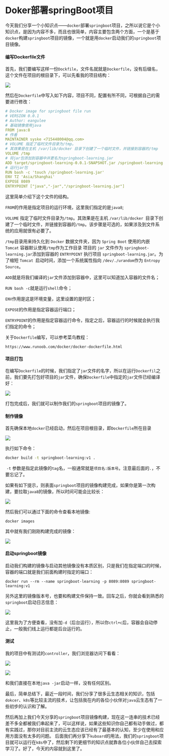 # Doker部署springBoot项目

今天我们分享一个小知识点——`docker`部署`springboot`项目，之所以说它是个小知识点，是因为内容不多，而且也很简单，内容主要包含两个方面，一个是基于`docker`构建`springboot`项目的镜像，一个就是用`docker`启动我们的`springboot`项目镜像。

#### 编写Dockerfile文件

首先，我们要编写这样一份`Dockfile`，文件名就就是`Dockerfile`，没有后缀名，这个文件在项目的根目录下，可以先看我的项目结构：

![](https://gitee.com/sysker/picBed/raw/master/images/20210629130049.png)

然后在`Dockerfile`中写入如下内容，项目不同，配置有所不同，可根据自己的需要进行修改：

```yml
# Docker image for springboot file run
# VERSION 0.0.1
# Author: eangulee
# 基础镜像使用java
FROM java:8
# 作者
MAINTAINER syske <715448004@qq.com>
# VOLUME 指定了临时文件目录为/tmp。
# 其效果是在主机 /var/lib/docker 目录下创建了一个临时文件，并链接到容器的/tmp
VOLUME /tmp 
# 将jar包添加到容器中并更名为springboot-learning.jar
ADD target/springboot-learning-0.0.1-SNAPSHOT.jar /springboot-learning.jar 
# 运行jar包
RUN bash -c 'touch /springboot-learning.jar'
ENV TZ 'Asia/Shanghai'
EXPOSE 8089
ENTRYPOINT ["java","-jar","/springboot-learning.jar"]
```

这里简单介绍下这个文件的结构。

`FROM`的作用是指定项目的运行环境，这里我们指定的是`java8`;

`VOLUME` 指定了临时文件目录为`/tmp`。其效果是在主机 `/var/lib/docker `目录下创建了一个临时文件，并链接到容器的`/tmp`。该步骤是可选的，如果涉及到文件系统的应用就很有必要了。

`/tmp`目录用来持久化到 `Docker` 数据文件夹，因为 `Spring Boot` 使用的内嵌 `Tomcat` 容器默认使用`/tmp`作为工作目录
 项目的 `jar` 文件作为 `springboot-learning.jar`添加到容器的
 `ENTRYPOINT` 执行项目 `springboot-learning.jar`。为了缩短 `Tomcat `启动时间，添加一个系统属性指向 `/dev/./urandom`作为 `Entropy Source`。

`ADD`就是将我们编译的`jar`文件添加到容器中，这里可以知道加入容器的文件名；

`RUN bash -c`就是运行`shell`命令；

`ENV`作用是这是环境变量，这里设置的是时区；

`EXPOSE`的作用是指定容器运行端口；

`ENTRYPOINT`的作用是指定容器运行命令，指定之后，容器运行的时候就会执行我们指定的命令；

关于`Dockerfile`编写，可以参考菜鸟教程：

```
https://www.runoob.com/docker/docker-dockerfile.html
```

#### 项目打包

在编写`Dockerfile`的时候，我们指定了`jar`文件的名字，所以在运行`Dockerfil`之前，我们要先打包好项目的`jar`文件，确保`Dockerfile`中指定的`jar`文件已经编译好：

![](https://gitee.com/sysker/picBed/raw/master/images/20210629130232.png)

打包完成后，我们就可以制作我们的`springboot`项目的镜像了。

#### 制作镜像

首先确保本地`docker`已经启动，然后在项目根目录，即`Dockerfile`所在目录

![](https://gitee.com/sysker/picBed/raw/master/images/20210629130912.png)

执行如下命令：

```sh
docker build -t springboot-learning:v1 .
```

​	`-t` 参数是指定此镜像的`tag`名，一般通常就是`项目名:版本号`。注意最后面的`.`，不要忘记了。

如果有如下提示，则表面`springboot`项目的镜像构建完成，如果你是第一次构建，要拉取`java8`的镜像，所以时间可能会比较长：

![](https://gitee.com/sysker/picBed/raw/master/images/20210629131144.png)

然后我们可以通过下面的命令查看本地镜像:

```
docker images
```

其中就有我们刚刚构建完成的镜像：

![](https://gitee.com/sysker/picBed/raw/master/images/20210629131510.png)

#### 启动springboot镜像

启动我们构建的镜像与启动其他镜像没有本质区别，只是我们在指定端口的时候，容器的端口就是我们前面构建时指定的端口：

```
docker run --rm --name springboot-learning -p 8089:8089 springboot-learning:v1
```

另外这里的镜像版本号，也要和构建文件保持一致。回车之后，你就会看到熟悉的`springboot`启动日志信息：

![](https://gitee.com/sysker/picBed/raw/master/images/20210629132036.png)

这里我为了方便查看，没有加`-d`（后台运行），所以你`ctrl+c`后，容器会自动停止，一般我们线上运行都是后台运行的。

#### 测试

我的项目中有测试的`controller`，我们浏览器访问下看看：

![](https://gitee.com/sysker/picBed/raw/master/images/20210629132317.png)

![](https://gitee.com/sysker/picBed/raw/master/images/20210629132430.png)

和我们直接在本地`java -jar`启动一样，没有任何区别。

最后，简单总结下，最近一段时间，我们分享了很多云生态相关的知识，包括`dokcer`、`k8s`等比较主流的技术，让包括我在内的各位小伙伴对`java`云生态有了一些初步的认识和了解。

然后再加上我们今天分享的`springboot`项目镜像构建，现在这一连串的技术已经差不多全都被我们串起来了，可以这样说，如果这些知识你自己都有动手做过，都有实践过，那你对目前主流的云生态应该已经有了最基本的认知，至少在使用和应用方面没有太多的问题。
后面我们再分享下`kuboard`的用法，我们的`springboot`项目就可以运行在`k8s`中了，然后剩下的更细节的知识点就靠各位小伙伴自己去探索学习了。好了，今天的内容就到这里了。

